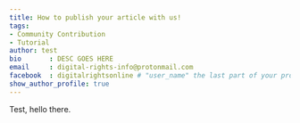 ```yaml
---
title: How to publish your article with us!
tags:
- Community Contribution
- Tutorial
author: test
bio       : DESC GOES HERE
email     : digital-rights-info@protonmail.com
facebook  : digitalrightsonline # "user_name" the last part of your profile url, e.g. https://www.facebook.com/user_name
show_author_profile: true
---
```


Test, hello there.
